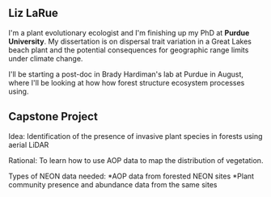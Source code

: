 ## Liz LaRue


I'm a plant evolutionary ecologist and I'm finishing up my PhD at **Purdue University**. My dissertation is on dispersal trait variation in a Great Lakes beach plant and the potential consequences for geographic range limits under climate change. 
	
I'll be starting a post-doc in Brady Hardiman's lab at Purdue in August, where I'll be looking at how how forest structure ecosystem processes using.


## Capstone Project

Idea: Identification of the presence of invasive plant species in forests using aerial LiDAR

Rational: To learn how to use AOP data to map the distribution of vegetation.

Types of NEON data needed:
	*AOP data from forested NEON sites
	*Plant community presence and abundance data from the same sites



